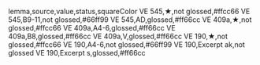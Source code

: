 lemma,source,value,status,squareColor
VE 545,★,not glossed,#ffcc66
VE 545,B9-11,not glossed,#66ff99
VE 545,AD,glossed,#ff66cc
VE 409a,★,not glossed,#ffcc66
VE 409a,A4-6,glossed,#ff66cc
VE 409a,B8,glossed,#ff66cc
VE 409a,V,glossed,#ff66cc
VE 190,★,not glossed,#ffcc66
VE 190,A4-6,not glossed,#66ff99
VE 190,Excerpt ak,not glossed
VE 190,Excerpt s,glossed,#ff66cc
